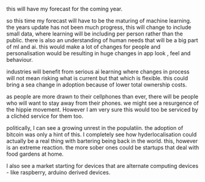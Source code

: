 this will have my forecast for the coming year.

so this time my forecast will have to be the maturing of machine learning. the years update has not been much progress, this will change to include small data, where learning will be including per person rather than the public.
 there is also an understanding of human needs that will be a big part of ml and ai. this would make a lot of changes for people and personalisation would be resulting in huge changes in app look , feel and behaviour.

industries will benefit from serious ai learning where changes in process will not mean risking what is current but that which is flexible. this could bring a sea change in adoption because of lower total ownership costs.

as people are more drawn to their cellphones than ever, there will be people who will want to stay away from their phones. we might see a resurgence of the hippie movement. However I am very sure this would too be serviced by a clichéd service for them too. 

politically, I can see a growing unrest in the populatiin. the adoption of bitcoin was only a hint of this. I completely see how hyderlocalisation could actually be a real thing with bartering being back in the world. this, however is an extreme reaction. the more sober ones could be startups that deal with food gardens at home. 

I also see a market starting for devices that are alternate computing devices - like raspberry, arduino derived devices.
